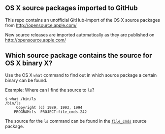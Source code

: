 OS X source packages imported to GitHub
---------------------------------------

This repo contains an unofficial GitHub-import of the OS X source packages from http://opensource.apple.com/

New source releases are imported automatically as they are published on http://opensource.apple.com/

Which source package contains the source for OS X binary X?
-----------------------------------------------------------

Use the OS X `what` command to find out in which source package a certain binary can be found.

Example: Where can I find the source to `ls`?

    $ what /bin/ls
    /bin/ls
    	 Copyright (c) 1989, 1993, 1994
    	PROGRAM:ls  PROJECT:file_cmds-242

The source for the `ls` command can be found in the <a href="https://github.com/practicalswift/osx/tree/master/src/file_cmds">`file_cmds`</a> source package.

